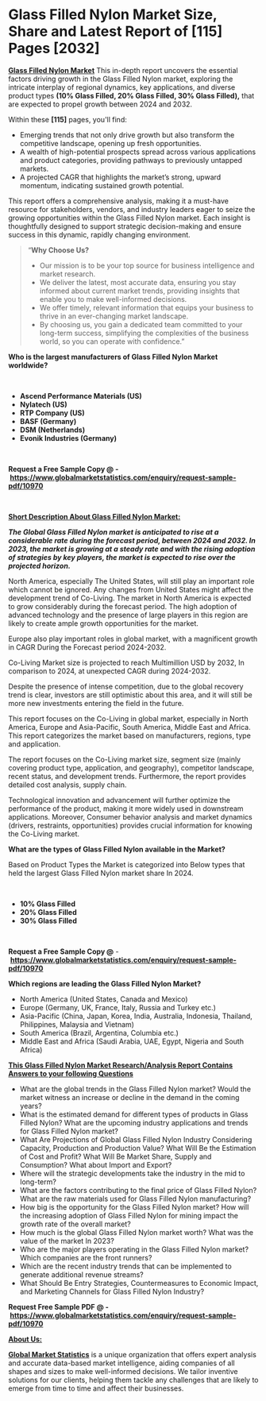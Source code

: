 <h1>Glass Filled Nylon Market Size, Share and Latest Report of [115] Pages [2032]</h1>
<p><a href="https://www.globalmarketstatistics.com/market-reports/glass-filled-nylon-market-10970"><strong>Glass Filled Nylon Market</strong></a> This in-depth report uncovers the essential factors driving growth in the Glass Filled Nylon market, exploring the intricate interplay of regional dynamics, key applications, and diverse product types <strong>(10% Glass Filled, 20% Glass Filled, 30% Glass Filled),</strong> that are expected to propel growth between 2024 and 2032.</p>
<p>Within these <strong>[115]</strong> pages, you'll find:</p>
<ul>
<li>Emerging trends that not only drive growth but also transform the competitive landscape, opening up fresh opportunities.</li>
<li>A wealth of high-potential prospects spread across various applications and product categories, providing pathways to previously untapped markets.</li>
<li>A projected CAGR that highlights the market&rsquo;s strong, upward momentum, indicating sustained growth potential.</li>
</ul>
<p>This report offers a comprehensive analysis, making it a must-have resource for stakeholders, vendors, and industry leaders eager to seize the growing opportunities within the Glass Filled Nylon market. Each insight is thoughtfully designed to support strategic decision-making and ensure success in this dynamic, rapidly changing environment.</p>
<blockquote class="">
<p>&ldquo;<strong>Why Choose Us? </strong></p>
<ul>
<li>Our mission is to be your top source for business intelligence and market research.</li>
<li>We deliver the latest, most accurate data, ensuring you stay informed about current market trends, providing insights that enable you to make well-informed decisions.</li>
<li>We offer timely, relevant information that equips your business to thrive in an ever-changing market landscape.</li>
<li>By choosing us, you gain a dedicated team committed to your long-term success, simplifying the complexities of the business world, so you can operate with confidence.&rdquo;</li>
</ul>
</blockquote>
<p><strong>Who is the largest manufacturers of Glass Filled Nylon Market worldwide?</strong></p>
<p>&nbsp;</p>
<ul>
<li><strong>Ascend Performance Materials (US)</strong></li>
<li><strong>Nylatech (US)</strong></li>
<li><strong>RTP Company (US)</strong></li>
<li><strong>BASF (Germany)</strong></li>
<li><strong>DSM (Netherlands)</strong></li>
<li><strong>Evonik Industries (Germany)</strong></li>
</ul>
<p>&nbsp;</p>
<p><strong>Request a Free Sample Copy @ -&nbsp;</strong><a href="https://www.globalmarketstatistics.com/enquiry/request-sample-pdf/10970"><strong>https://www.globalmarketstatistics.com/enquiry/request-sample-pdf/10970</strong></a></p>
<p>&nbsp;</p>
<p><strong><u>Short Description About Glass Filled Nylon Market:</u></strong></p>
<p><strong><em>The Global Glass Filled Nylon market is anticipated to rise at a considerable rate during the forecast period, between 2024 and 2032. In 2023, the market is growing at a steady rate and with the rising adoption of strategies by key players, the market is expected to rise over the projected horizon.</em></strong></p>
<p>North America, especially The United States, will still play an important role which cannot be ignored. Any changes from United States might affect the development trend of Co-Living. The market in North America is expected to grow considerably during the forecast period. The high adoption of advanced technology and the presence of large players in this region are likely to create ample growth opportunities for the market.</p>
<p>Europe also play important roles in global market, with a magnificent growth in CAGR During the Forecast period 2024-2032.</p>
<p>Co-Living Market size is projected to reach Multimillion USD by 2032, In comparison to 2024, at unexpected CAGR during 2024-2032.</p>
<p>Despite the presence of intense competition, due to the global recovery trend is clear, investors are still optimistic about this area, and it will still be more new investments entering the field in the future.</p>
<p>This report focuses on the Co-Living in global market, especially in North America, Europe and Asia-Pacific, South America, Middle East and Africa. This report categorizes the market based on manufacturers, regions, type and application.</p>
<p>The report focuses on the Co-Living market size, segment size (mainly covering product type, application, and geography), competitor landscape, recent status, and development trends. Furthermore, the report provides detailed cost analysis, supply chain.</p>
<p>Technological innovation and advancement will further optimize the performance of the product, making it more widely used in downstream applications. Moreover, Consumer behavior analysis and market dynamics (drivers, restraints, opportunities) provides crucial information for knowing the Co-Living market.</p>
<p><strong>What are the types of Glass Filled Nylon available in the Market?</strong></p>
<p>Based on Product Types the Market is categorized into Below types that held the largest Glass Filled Nylon market share In 2024.</p>
<p>&nbsp;</p>
<ul>
<li><strong>10% Glass Filled</strong></li>
<li><strong>20% Glass Filled</strong></li>
<li><strong>30% Glass Filled</strong></li>
</ul>
<p>&nbsp;</p>
<p><strong>Request a Free Sample Copy @</strong>&nbsp;-&nbsp;<a href="https://www.globalmarketstatistics.com/enquiry/request-sample-pdf/10970"><strong>https://www.globalmarketstatistics.com/enquiry/request-sample-pdf/10970</strong></a></p>
<p><strong>Which regions are leading the Glass Filled Nylon Market?</strong></p>
<ul>
<li>North America (United States, Canada and Mexico)</li>
<li>Europe (Germany, UK, France, Italy, Russia and Turkey etc.)</li>
<li>Asia-Pacific (China, Japan, Korea, India, Australia, Indonesia, Thailand, Philippines, Malaysia and Vietnam)</li>
<li>South America (Brazil, Argentina, Columbia etc.)</li>
<li>Middle East and Africa (Saudi Arabia, UAE, Egypt, Nigeria and South Africa)</li>
</ul>
<p><strong><u>This Glass Filled Nylon Market Research/Analysis Report Contains Answers to your following Questions</u></strong></p>
<ul>
<li>What are the global trends in the Glass Filled Nylon market? Would the market witness an increase or decline in the demand in the coming years?</li>
<li>What is the estimated demand for different types of products in Glass Filled Nylon? What are the upcoming industry applications and trends for Glass Filled Nylon market?</li>
<li>What Are Projections of Global Glass Filled Nylon Industry Considering Capacity, Production and Production Value? What Will Be the Estimation of Cost and Profit? What Will Be Market Share, Supply and Consumption? What about Import and Export?</li>
<li>Where will the strategic developments take the industry in the mid to long-term?</li>
<li>What are the factors contributing to the final price of Glass Filled Nylon? What are the raw materials used for Glass Filled Nylon manufacturing?</li>
<li>How big is the opportunity for the Glass Filled Nylon market? How will the increasing adoption of Glass Filled Nylon for mining impact the growth rate of the overall market?</li>
<li>How much is the global Glass Filled Nylon market worth? What was the value of the market In 2023?</li>
<li>Who are the major players operating in the Glass Filled Nylon market? Which companies are the front runners?</li>
<li>Which are the recent industry trends that can be implemented to generate additional revenue streams?</li>
<li>What Should Be Entry Strategies, Countermeasures to Economic Impact, and Marketing Channels for Glass Filled Nylon Industry?</li>
</ul>
<p><strong>Request Free Sample PDF @ -&nbsp;</strong><a href="https://www.globalmarketstatistics.com/enquiry/request-sample-pdf/10970"><strong>https://www.globalmarketstatistics.com/enquiry/request-sample-pdf/10970</strong></a></p>
<p><strong><u>About Us:</u></strong></p>
<p><a href="https://www.globalmarketstatistics.com/"><strong>Global Market Statistics</strong></a>&nbsp;is a unique organization that offers expert analysis and accurate data-based market intelligence, aiding companies of all shapes and sizes to make well-informed decisions. We tailor inventive solutions for our clients, helping them tackle any challenges that are likely to emerge from time to time and affect their businesses.</p>